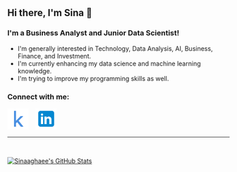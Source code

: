 ## Hi there, I'm Sina  👋 

### I'm a Business Analyst and Junior Data Scientist!

- I'm generally interested in Technology, Data Analysis, AI, Business, Finance, and Investment.
- I'm currently enhancing my data science and machine learning knowledge.
- I'm trying to improve my programming skills as well.



### Connect with me:

[![kaggle](./img/icons8-kaggle-48.png)](https://www.kaggle.com/sinaaghaee)
&nbsp;&nbsp;
[![linkedin](./img/linkedin.png)](https://www.linkedin.com/in/sinaaghaee)


---

<br/>

[![Sinaaghaee's GitHub Stats](https://github-readme-stats.vercel.app/api?username=sinaaghaee&show_icons=true&hide_border=false&title_color=ff652f&icon_color=FFE400&bg_color=09131B&text_color=ffffff&border_color=0c1a25&count_private=true)](https://github.com/sinaaghaee)


[linkedin]: https://www.linkedin.com/in/sinaaghaee/
[kaggle]: https://www.kaggle.com/sinaaghaee
